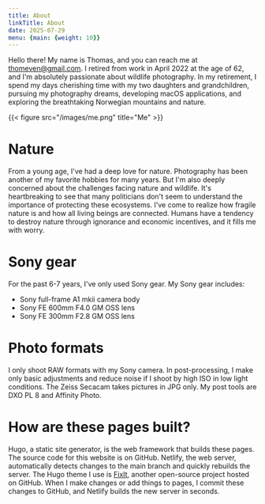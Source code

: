 ```yaml
---
title: About
linkTitle: About
date: 2025-07-29
menu: {main: {weight: 10}}
---
```


Hello there! My name is Thomas, and you can reach me at thomeven@gmail.com. I retired from work in April 2022 at the age of 62, and I'm absolutely passionate about wildlife photography. In my retirement, I spend my days cherishing time with my two daughters and grandchildren, pursuing my photography dreams, developing macOS applications, and exploring the breathtaking Norwegian mountains and nature.

{{< figure src="/images/me.png" title="Me" >}}

# Nature

From a young age, I've had a deep love for nature. Photography has been another of my favorite hobbies for many years. But I'm also deeply concerned about the challenges facing nature and wildlife. It's heartbreaking to see that many politicians don't seem to understand the importance of protecting these ecosystems. I've come to realize how fragile nature is and how all living beings are connected. Humans have a tendency to destroy nature through ignorance and economic incentives, and it fills me with worry.

# Sony gear

For the past 6-7 years, I've only used Sony gear. My Sony gear includes:

- Sony full-frame A1 mkii camera body
- Sony FE 600mm F4.0 GM OSS lens
- Sony FE 300mm F2.8 GM OSS lens

# Photo formats

I only shoot RAW formats with my Sony camera. In post-processing, I make only basic adjustments and reduce noise if I shoot by high ISO in low light conditions. The Zeiss Secacam takes pictures in JPG only. My post tools are DXO PL 8 and Affinity Photo.

# How are these pages built?

Hugo, a static site generator, is the web framework that builds these pages. The source code for this website is on GitHub. Netlify, the web server, automatically detects changes to the main branch and quickly rebuilds the server. The Hugo theme I use is [FixIt](https://github.com/hugo-fixit/FixIt), another open-source project hosted on GitHub. When I make changes or add things to pages, I commit these changes to GitHub, and Netlify builds the new server in seconds.
